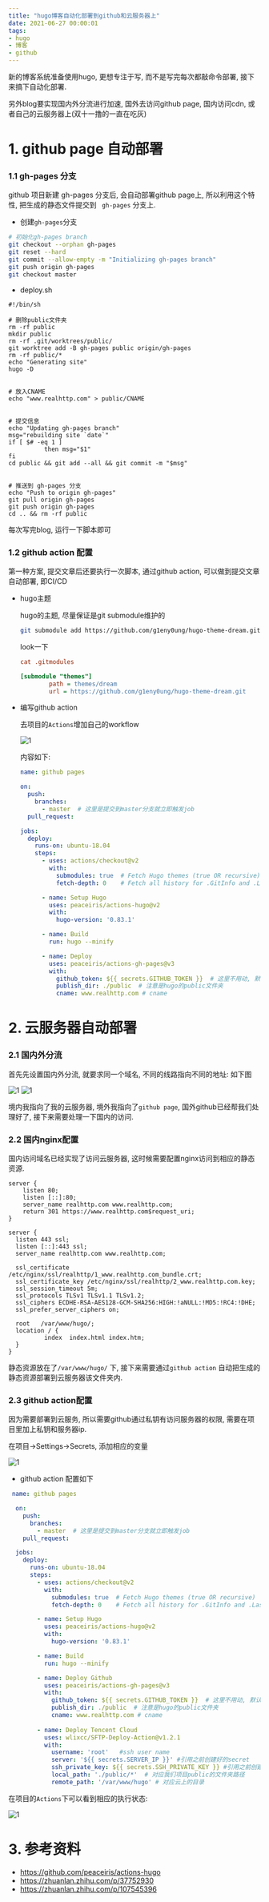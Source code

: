 ```yaml
---
title: "hugo博客自动化部署到github和云服务器上"
date: 2021-06-27 00:00:01
tags:
- hugo
- 博客
- github
---
```


新的博客系统准备使用hugo,  更想专注于写, 而不是写完每次都敲命令部署, 接下来搞下自动化部署.

另外blog要实现国内外分流进行加速,  国外去访问github page, 国内访问cdn, 或者自己的云服务器上(双十一撸的一直在吃灰)

<!-- more -->

# 1. github page 自动部署

### 1.1 gh-pages 分支

github 项目新建 gh-pages 分支后, 会自动部署github page上, 所以利用这个特性, 把生成的静态文件提交到 ` gh-pages` 分支上.

+ 创建`gh-pages`分支

```bash
# 初始化gh-pages branch
git checkout --orphan gh-pages
git reset --hard
git commit --allow-empty -m "Initializing gh-pages branch"
git push origin gh-pages
git checkout master
```


+ deploy.sh

```shell
#!/bin/sh

# 删除public文件夹
rm -rf public
mkdir public
rm -rf .git/worktrees/public/
git worktree add -B gh-pages public origin/gh-pages
rm -rf public/*
echo "Generating site"
hugo -D


# 放入CNAME
echo "www.realhttp.com" > public/CNAME


# 提交信息
echo "Updating gh-pages branch"
msg="rebuilding site `date`"
if [ $# -eq 1 ]
          then msg="$1"
fi
cd public && git add --all && git commit -m "$msg"


# 推送到 gh-pages 分支
echo "Push to origin gh-pages"
git pull origin gh-pages
git push origin gh-pages
cd .. && rm -rf public
```

每次写完blog, 运行一下脚本即可



### 1.2 github action 配置

第一种方案, 提交文章后还要执行一次脚本, 通过github action, 可以做到提交文章自动部署, 即CI/CD

+ hugo主题

  hugo的主题, 尽量保证是git submodule维护的

  ```bash
  git submodule add https://github.com/g1eny0ung/hugo-theme-dream.git themes/dream
  ```

  look一下

  ```ini
  cat .gitmodules
  
  [submodule "themes"]
          path = themes/dream
          url = https://github.com/g1eny0ung/hugo-theme-dream.git
  ```

  

+ 编写github action

  去项目的`Actions`增加自己的workflow
  
  ![1](hugo%E5%8D%9A%E5%AE%A2%E8%87%AA%E5%8A%A8%E9%83%A8%E7%BD%B2%E5%88%B0github%E5%92%8C%E4%BA%91%E6%9C%8D%E5%8A%A1%E5%99%A8%E4%B8%8A/1.png)

  内容如下:

    ```yml
    name: github pages
  
    on:
      push:
        branches:
          - master  # 这里是提交到master分支就立即触发job
      pull_request:
  
    jobs:
      deploy:
        runs-on: ubuntu-18.04
        steps:
          - uses: actions/checkout@v2
            with:
              submodules: true  # Fetch Hugo themes (true OR recursive)
              fetch-depth: 0    # Fetch all history for .GitInfo and .Lastmod
  
          - name: Setup Hugo
            uses: peaceiris/actions-hugo@v2
            with:
              hugo-version: '0.83.1'
  
          - name: Build
            run: hugo --minify
  
          - name: Deploy
            uses: peaceiris/actions-gh-pages@v3
            with:
              github_token: ${{ secrets.GITHUB_TOKEN }}  # 这里不用动, 默认就好
              publish_dir: ./public  # 注意是hugo的public文件夹
              cname: www.realhttp.com # cname
    ```



# 2. 云服务器自动部署

### 2.1 国内外分流

首先先设置国内外分流, 就要求同一个域名, 不同的线路指向不同的地址: 如下图

![1](hugo%E5%8D%9A%E5%AE%A2%E8%87%AA%E5%8A%A8%E9%83%A8%E7%BD%B2%E5%88%B0github%E5%92%8C%E4%BA%91%E6%9C%8D%E5%8A%A1%E5%99%A8%E4%B8%8A/2.png)
![1](hugo%E5%8D%9A%E5%AE%A2%E8%87%AA%E5%8A%A8%E9%83%A8%E7%BD%B2%E5%88%B0github%E5%92%8C%E4%BA%91%E6%9C%8D%E5%8A%A1%E5%99%A8%E4%B8%8A/3.png)

境内我指向了我的云服务器, 境外我指向了`github page`, 国外github已经帮我们处理好了, 接下来需要处理一下国内的访问.



### 2.2 国内nginx配置

国内访问域名已经实现了访问云服务器, 这时候需要配置nginx访问到相应的静态资源.

```nginx
server {
    listen 80;
    listen [::]:80;
    server_name realhttp.com www.realhttp.com;
    return 301 https://www.realhttp.com$request_uri;
}

server {
  listen 443 ssl;
  listen [::]:443 ssl;
  server_name realhttp.com www.realhttp.com;

  ssl_certificate /etc/nginx/ssl/realhttp/1_www.realhttp.com_bundle.crt;
  ssl_certificate_key /etc/nginx/ssl/realhttp/2_www.realhttp.com.key;
  ssl_session_timeout 5m;
  ssl_protocols TLSv1 TLSv1.1 TLSv1.2;
  ssl_ciphers ECDHE-RSA-AES128-GCM-SHA256:HIGH:!aNULL:!MD5:!RC4:!DHE;
  ssl_prefer_server_ciphers on;

  root   /var/www/hugo/;
  location / {
          index  index.html index.htm;
  }
}
```

静态资源放在了`/var/www/hugo/` 下, 接下来需要通过`github action` 自动把生成的静态资源部署到云服务器该文件夹内.



### 2.3 github action配置

因为需要部署到云服务, 所以需要github通过私钥有访问服务器的权限, 需要在项目里加上私钥和服务器ip. 

在项目->Settings->Secrets, 添加相应的变量

![1](hugo%E5%8D%9A%E5%AE%A2%E8%87%AA%E5%8A%A8%E9%83%A8%E7%BD%B2%E5%88%B0github%E5%92%8C%E4%BA%91%E6%9C%8D%E5%8A%A1%E5%99%A8%E4%B8%8A/4.png)

+ github action 配置如下

```yml
 name: github pages

  on:
    push:
      branches:
        - master  # 这里是提交到master分支就立即触发job
    pull_request:

  jobs:
    deploy:
      runs-on: ubuntu-18.04
      steps:
        - uses: actions/checkout@v2
          with:
            submodules: true  # Fetch Hugo themes (true OR recursive)
            fetch-depth: 0    # Fetch all history for .GitInfo and .Lastmod

        - name: Setup Hugo
          uses: peaceiris/actions-hugo@v2
          with:
            hugo-version: '0.83.1'

        - name: Build
          run: hugo --minify

        - name: Deploy Github
          uses: peaceiris/actions-gh-pages@v3
          with:
            github_token: ${{ secrets.GITHUB_TOKEN }}  # 这里不用动, 默认就好
            publish_dir: ./public  # 注意是hugo的public文件夹
            cname: www.realhttp.com # cname
   
        - name: Deploy Tencent Cloud
          uses: wlixcc/SFTP-Deploy-Action@v1.2.1 
          with:  
            username: 'root'   #ssh user name
            server: '${{ secrets.SERVER_IP }}' #引用之前创建好的secret
            ssh_private_key: ${{ secrets.SSH_PRIVATE_KEY }} #引用之前创建好的secret
            local_path: './public/*'  # 对应我们项目public的文件夹路径
            remote_path: '/var/www/hugo' # 对应云上的目录
```

在项目的`Actions`下可以看到相应的执行状态:

![1](hugo%E5%8D%9A%E5%AE%A2%E8%87%AA%E5%8A%A8%E9%83%A8%E7%BD%B2%E5%88%B0github%E5%92%8C%E4%BA%91%E6%9C%8D%E5%8A%A1%E5%99%A8%E4%B8%8A/5.png)

# 3. 参考资料

+ https://github.com/peaceiris/actions-hugo
+ https://zhuanlan.zhihu.com/p/37752930
+ https://zhuanlan.zhihu.com/p/107545396